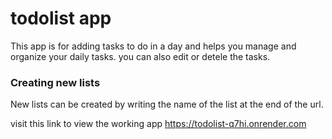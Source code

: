 # todolist app
This app is for adding tasks to do in a day and helps you manage and organize your daily tasks. you can also edit or detele the tasks.

### Creating new lists
New lists can be created by writing the name of the list at the end of the url.

visit this link to view the working app https://todolist-q7hi.onrender.com
